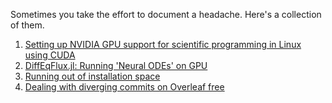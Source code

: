 Sometimes you take the effort to document a headache. Here's a collection of them.

1. [Setting up NVIDIA GPU support for scientific programming in Linux using CUDA](linuxgpu.md)
2. [DiffEqFlux.jl: Running 'Neural ODEs' on GPU](nodegpu.md)
3. [Running out of installation space](bigfileslinux.md)
4. [Dealing with diverging commits on Overleaf free](overleaf.md)

